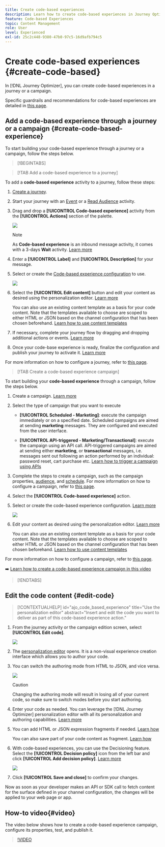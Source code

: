 ```yaml
---
title: Create code-based experiences
description: Learn how to create code-based experiences in Journey Optimizer
feature: Code-based Experiences
topic: Content Management
role: User
level: Experienced
exl-id: 25c2c448-9380-47b0-97c5-16d9afb794c5
---
```

# Create code-based experiences {#create-code-based}

In [!DNL Journey Optimizer], you can create code-based experiences in a journey or a campaign.

Specific guardrails and recommendations for code-based experiences are detailed in [this page](code-based-prerequisites.md).

## Add a code-based experience through a journey or a campaign {#create-code-based-experience}

To start building your code-based experience through a journey or a campaign, follow the steps below.

>[!BEGINTABS]

>[!TAB Add a code-based experience to a journey]

To add a **code-based experience** activity to a journey, follow these steps:

1. [Create a journey](../building-journeys/journey-gs.md).

1. Start your journey with an [Event](../building-journeys/general-events.md) or a [Read Audience](../building-journeys/read-audience.md) activity.

1. Drag and drop a **[!UICONTROL Code-based experience]** activity from the **[!UICONTROL Actions]** section of the palette.

   ![](assets/code-based-activity-journey.png)

    >[!NOTE]
    >
    >As **Code-based experience** is an inbound message activity, it comes with a 3-days **Wait** activity. [Learn more](../building-journeys/wait-activity.md#auto-wait-node)

1. Enter a **[!UICONTROL Label]** and **[!UICONTROL Description]** for your message.

1. Select or create the [Code-based experience configuration](code-based-configuration.md) to use.

    ![](assets/code-based-activity-config.png)

1. Select the **[!UICONTROL Edit content]** button and edit your content as desired using the personalization editor. [Learn more](#edit-code)

    You can also use an existing content template as a basis for your code content. Note that the templates available to choose are scoped to either HTML or JSON based on the channel configuration that has been chosen beforehand. [Learn how to use content templates](../content-management/use-content-templates.md)

1. If necessary, complete your journey flow by dragging and dropping additional actions or events. [Learn more](../building-journeys/about-journey-activities.md)

1. Once your code-base experience is ready, finalize the configuration and publish your journey to activate it. [Learn more](../building-journeys/publishing-the-journey.md)

For more information on how to configure a journey, refer to [this page](../building-journeys/journey-gs.md).

>[!TAB Create a code-based experience campaign]

To start building your **code-based experience** through a campaign, follow the steps below.

1. Create a campaign. [Learn more](../campaigns/create-campaign.md)

1. Select the type of campaign that you want to execute

    * **[!UICONTROL Scheduled - Marketing]**: execute the campaign immediately or on a specified date. Scheduled campaigns are aimed at sending **marketing** messages. They are configured and executed from the user interface.

    * **[!UICONTROL API-triggered - Marketing/Transactional]**: execute the campaign using an API call. API-triggered campaigns are aimed at sending either **marketing**, or **transactional** messages, i.e. messages sent out following an action performed by an individual: password reset, cart purchase etc. [Learn how to trigger a campaign using APIs](../campaigns/api-triggered-campaigns.md)

1. Complete the steps to create a campaign, such as the campaign properties, [audience](../audience/about-audiences.md), and [schedule](../campaigns/create-campaign.md#schedule). For more information on how to configure a campaign, refer to [this page](../campaigns/get-started-with-campaigns.md).

1. Select the **[!UICONTROL Code-based experience]** action.

1. Select or create the code-based experience configuration. [Learn more](code-based-configuration.md)

    ![](assets/code-based-campaign-surface.png)

1. Edit your content as desired using the personalization editor. [Learn more](#edit-code)

    You can also use an existing content template as a basis for your code content. Note that the templates available to choose are scoped to either HTML or JSON based on the channel configuration that has been chosen beforehand. [Learn how to use content templates](../content-management/use-content-templates.md)

    <!--![](assets/code-based-campaign-edit-content.png)-->

For more information on how to configure a campaign, refer to [this page](../campaigns/get-started-with-campaigns.md).

➡️ [Learn how to create a code-based experience campaign in this video](#video)

>[!ENDTABS]

## Edit the code content {#edit-code}

>[!CONTEXTUALHELP]
>id="ajo_code_based_experience"
>title="Use the personalization editor"
>abstract="Insert and edit the code you want to deliver as part of this code-based experience action."

<!-- additional-url="https://experienceleague.adobe.com/docs/journey-optimizer/using/content-management/personalization/expression-editor/personalization-build-expressions.html" text="Get started with the personalization editor"-->

1. From the journey activity or the campaign edition screen, select **[!UICONTROL Edit code]**.

    ![](assets/code-based-campaign-edit-code.png)

1. The [personalization editor](../personalization/personalization-build-expressions.md) opens. It is a non-visual experience creation interface which allows you to author your code.

1. You can switch the authoring mode from HTML to JSON, and vice versa.

    ![](assets/code-based-campaign-code-editor.png)

    >[!CAUTION]
    >
    >Changing the authoring mode will result in losing all of your current code, so make sure to switch modes before you start authoring.

1. Enter your code as needed. You can leverage the [!DNL Journey Optimizer] personalization editor with all its personalization and authoring capabilities. [Learn more](../personalization/personalization-build-expressions.md)

1. You can add HTML or JSON expression fragments if needed. [Learn how](../personalization/use-expression-fragments.md)

    You can also save part of your code content as fragment. [Learn how](../content-management/fragments.md#save-as-expression-fragment)

1. With code-based experiences, you can use the Decisioning feature. Select the **[!UICONTROL Decision policy]** icon from the left bar and click **[!UICONTROL Add decision policy]**. [Learn more](../experience-decisioning/create-decision.md)

    ![](assets/code-based-campaign-create-decision.png)

1. Click **[!UICONTROL Save and close]** to confirm your changes.

Now as soon as your developer makes an API or SDK call to fetch content for the surface defined in your channel configuration, the changes will be applied to your web page or app.

## How-to video{#video}

The video below shows how to create a code-based experience campaign, configure its properties, test, and publish it.

>[!VIDEO](https://video.tv.adobe.com/v/3428868/?quality=12&learn=on)
